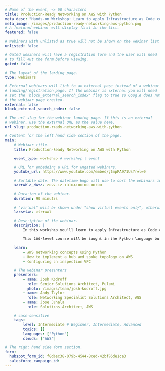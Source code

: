```yaml
---
# Name of the event, <= 60 characters
title: Production-Ready Networking on AWS with Python
meta_desc: "Hands-on Workshop: Learn to apply Infrastructure as Code concepts to build a hub and spoke network topology with an inspection VPC."
meta_image: /images/production-ready-networking-aws-python.png
# A featured webinar will display first in the list.
featured: false

# Webinars with unlisted as true will not be shown on the webinar list
unlisted: false

# Gated webinars will have a registration form and the user will need
# to fill out the form before viewing.
gated: false

# The layout of the landing page.
type: webinars

# External webinars will link to an external page instead of a webinar
# landing/registration page. If the webinar is external you will need
# set the 'block_external_search_index' flag to true so Google does not index
# the webinar page created.
external: false
block_external_search_index: false

# The url slug for the webinar landing page. If this is an external
# webinar, use the external URL as the value here.
url_slug: production-ready-networking-aws-with-python

# Content for the left hand side section of the page.
main:
    # Webinar title.
    title: Production-Ready Networking on AWS with Python

    event_type: workshop # workshop | event

    # URL for embedding a URL for ungated webinars.
    youtube_url: https://www.youtube.com/embed/gtmpPA971Us?rel=0

    # Sortable date. The datetime Hugo will use to sort the webinars in date order.
    sortable_date: 2022-12-13T04:00:00-08:00

    # Duration of the webinar.
    duration: 90 minutes

    # "virtual" will be shown under "show virtual events only", otherwise shown as City, State (seattle, wa)
    location: virtual

    # Description of the webinar.
    description: |
        In this workshop you'll learn to apply Infrastructure as Code concepts to build a hub and spoke network topology with an inspection VPC. This pattern is incredibly useful for standing up separate environments for development, testing and production, providing workload isolation for multiple customers and standing up shared services.

        This 200-level course will be taught in the Python language but the concepts apply to any modern programming language. The content builds upon Pulumi concepts from [learn.pulumi.com](/learn/) and our Getting Started workshop series.

    learn:
        - AWS networking concepts using Python
        - How to implement a hub and spoke topology on AWS
        - Configuring an inspection VPC

    # The webinar presenters
    presenters:
        - name: Josh Kodroff
          role: Senior Solutions Architect, Pulumi
          photo: /images/team/josh-kodroff.jpg
        - name: Andy Taylor
          role: Networking Specialist Solutions Architect, AWS
        - name: Jose Juhala
          role: Solutions Architect, AWS

    # case-sensitive
    tags:
        level: Intermediate # Beginner, Intermediate, Advanced
        topics: []
        languages: ["Python"]
        clouds: ["AWS"]

# The right hand side form section.
form:
  hubspot_form_id: f8d6ec38-079b-4544-8ced-42bf76de1ca3
  salesforce_campaign_id:
---
```

